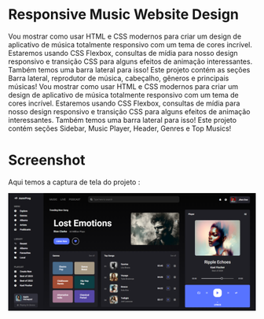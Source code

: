 # Responsive Music Website Design

Vou mostrar como usar HTML e CSS modernos para criar um design de aplicativo de música totalmente responsivo com um tema de cores incrível. Estaremos usando CSS Flexbox, consultas de mídia para nosso design responsivo e transição CSS para alguns efeitos de animação interessantes. Também temos uma barra lateral para isso! Este projeto contém as seções Barra lateral, reprodutor de música, cabeçalho, gêneros e principais músicas! Vou mostrar como usar HTML e CSS modernos para criar um design de aplicativo de música totalmente responsivo com um tema de cores incrível. Estaremos usando CSS Flexbox, consultas de mídia para nosso design responsivo e transição CSS para alguns efeitos de animação interessantes. Também temos uma barra lateral para isso! Este projeto contém seções Sidebar, Music Player, Header, Genres e Top Musics!

# Screenshot
Aqui temos a captura de tela do projeto :

![screenshot](screenshot.png)